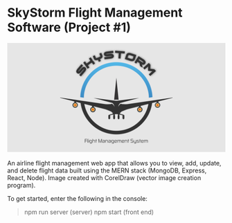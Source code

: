 # SkyStorm Flight Management Software (Project #1)

![image info](SSLogo.png)

An airline flight management web app that allows you to view, add, update, and delete flight data built using the MERN stack (MongoDB, Express, React, Node). Image created with CorelDraw (vector image creation program).

To get started, enter the following in the console:
>npm run server (server)
>npm start (front end)
